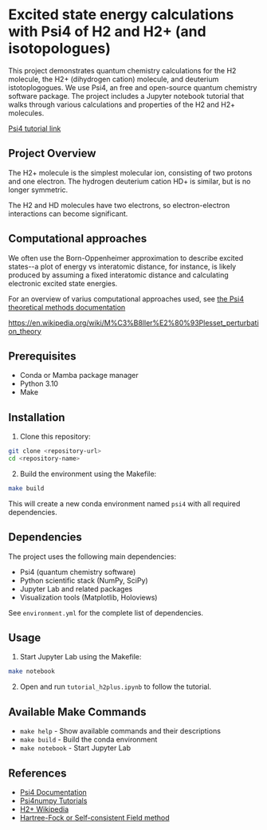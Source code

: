 # Excited state energy calculations with Psi4 of H2 and H2+ (and isotopologues)

This project demonstrates quantum chemistry calculations for the H2 molecule, the H2+ (dihydrogen cation) molecule, and deuterium istotoplogogues. We use Psi4, an free and open-source quantum chemistry software package. The project includes a Jupyter notebook tutorial that walks through various calculations and properties of the H2 and H2+ molecules.

[Psi4 tutorial link](https://psicode.org/psi4manual/master/index_tutorials.html)


## Project Overview

The H2+ molecule is the simplest molecular ion, consisting of two protons and one electron. The hydrogen deuterium cation HD+ is similar, but is no longer symmetric.

The H2 and HD molecules have two electrons, so electron-electron interactions can become significant.

## Computational approaches
We often use the Born-Oppenheimer approximation to describe excited states--a plot of energy vs interatomic distance, for instance, is likely produced by assuming a fixed interatomic distance and calculating electronic excited state energies. 

For an overview of varius computational approaches used, see
[the Psi4 theoretical methods documentation](https://psicode.org/psi4manual/master/methods.html)

https://en.wikipedia.org/wiki/M%C3%B8ller%E2%80%93Plesset_perturbation_theory

## Prerequisites

- Conda or Mamba package manager
- Python 3.10
- Make

## Installation

1. Clone this repository:
```bash
git clone <repository-url>
cd <repository-name>
```

2. Build the environment using the Makefile:
```bash
make build
```

This will create a new conda environment named `psi4` with all required dependencies.

## Dependencies

The project uses the following main dependencies:
- Psi4 (quantum chemistry software)
- Python scientific stack (NumPy, SciPy)
- Jupyter Lab and related packages
- Visualization tools (Matplotlib, Holoviews)

See `environment.yml` for the complete list of dependencies.

## Usage

1. Start Jupyter Lab using the Makefile:
```bash
make notebook
```

2. Open and run `tutorial_h2plus.ipynb` to follow the tutorial.

## Available Make Commands

- `make help` - Show available commands and their descriptions
- `make build` - Build the conda environment
- `make notebook` - Start Jupyter Lab

## References

- [Psi4 Documentation](https://psicode.org/psi4manual/master/)
- [Psi4numpy Tutorials](https://github.com/psi4/psi4numpy/tree/master/Tutorials)
- [H2+ Wikipedia](https://en.wikipedia.org/wiki/Dihydrogen_cation)
- [Hartree-Fock or Self-consistent Field method](https://en.wikipedia.org/wiki/Hartree-Fock_method)
